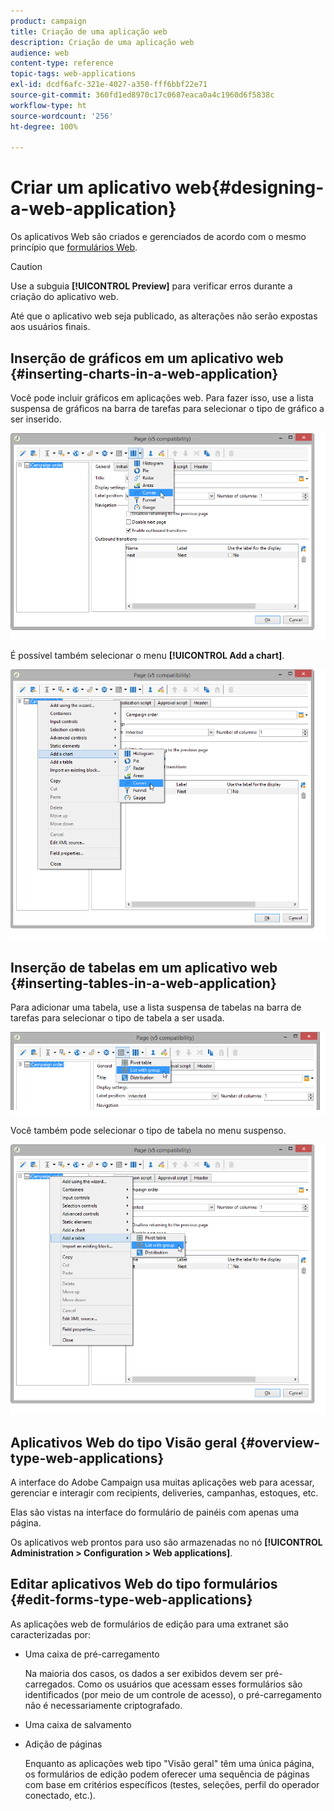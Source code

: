 ```yaml
---
product: campaign
title: Criação de uma aplicação web
description: Criação de uma aplicação web
audience: web
content-type: reference
topic-tags: web-applications
exl-id: dcdf6afc-321e-4027-a350-fff6bbf22e71
source-git-commit: 360fd1ed8970c17c0687eaca0a4c1960d6f5838c
workflow-type: ht
source-wordcount: '256'
ht-degree: 100%

---
```


# Criar um aplicativo web{#designing-a-web-application}

Os aplicativos Web são criados e gerenciados de acordo com o mesmo princípio que [formulários Web](about-web-forms.md).

>[!CAUTION]
>
>Use a subguia **[!UICONTROL Preview]** para verificar erros durante a criação do aplicativo web.
>
>Até que o aplicativo web seja publicado, as alterações não serão expostas aos usuários finais.

## Inserção de gráficos em um aplicativo web {#inserting-charts-in-a-web-application}

Você pode incluir gráficos em aplicações web. Para fazer isso, use a lista suspensa de gráficos na barra de tarefas para selecionar o tipo de gráfico a ser inserido.

![](assets/s_ncs_admin_webapps_bar_graph.png)

É possível também selecionar o menu **[!UICONTROL Add a chart]**.

![](assets/s_ncs_admin_webapps_graph.png)

## Inserção de tabelas em um aplicativo web {#inserting-tables-in-a-web-application}

Para adicionar uma tabela, use a lista suspensa de tabelas na barra de tarefas para selecionar o tipo de tabela a ser usada.

![](assets/s_ncs_admin_webapps_bar_table.png)

Você também pode selecionar o tipo de tabela no menu suspenso.

![](assets/s_ncs_admin_webapps_table.png)

## Aplicativos Web do tipo Visão geral {#overview-type-web-applications}

A interface do Adobe Campaign usa muitas aplicações web para acessar, gerenciar e interagir com recipients, deliveries, campanhas, estoques, etc.

Elas são vistas na interface do formulário de painéis com apenas uma página.

Os aplicativos web prontos para uso são armazenadas no nó **[!UICONTROL Administration > Configuration > Web applications]**.

## Editar aplicativos Web do tipo formulários {#edit-forms-type-web-applications}

As aplicações web de formulários de edição para uma extranet são caracterizadas por:

* Uma caixa de pré-carregamento

   Na maioria dos casos, os dados a ser exibidos devem ser pré-carregados. Como os usuários que acessam esses formulários são identificados (por meio de um controle de acesso), o pré-carregamento não é necessariamente criptografado.

* Uma caixa de salvamento
* Adição de páginas

   Enquanto as aplicações web tipo &quot;Visão geral&quot; têm uma única página, os formulários de edição podem oferecer uma sequência de páginas com base em critérios específicos (testes, seleções, perfil do operador conectado, etc.).

